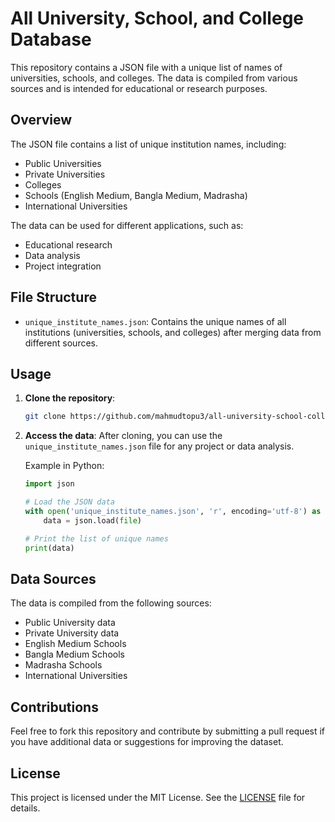 
# All University, School, and College Database

This repository contains a JSON file with a unique list of names of universities, schools, and colleges. The data is compiled from various sources and is intended for educational or research purposes.

## Overview

The JSON file contains a list of unique institution names, including:
- Public Universities
- Private Universities
- Colleges
- Schools (English Medium, Bangla Medium, Madrasha)
- International Universities

The data can be used for different applications, such as:
- Educational research
- Data analysis
- Project integration

## File Structure

- `unique_institute_names.json`: Contains the unique names of all institutions (universities, schools, and colleges) after merging data from different sources.

## Usage

1. **Clone the repository**:
   ```bash
   git clone https://github.com/mahmudtopu3/all-university-school-college-database.git
   ```

2. **Access the data**:
   After cloning, you can use the `unique_institute_names.json` file for any project or data analysis.

   Example in Python:
   ```python
   import json

   # Load the JSON data
   with open('unique_institute_names.json', 'r', encoding='utf-8') as file:
       data = json.load(file)

   # Print the list of unique names
   print(data)
   ```

## Data Sources

The data is compiled from the following sources:
- Public University data
- Private University data
- English Medium Schools
- Bangla Medium Schools
- Madrasha Schools
- International Universities

## Contributions

Feel free to fork this repository and contribute by submitting a pull request if you have additional data or suggestions for improving the dataset.

## License

This project is licensed under the MIT License. See the [LICENSE](LICENSE) file for details.
